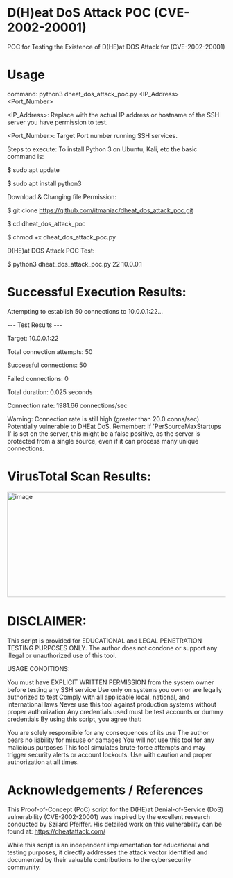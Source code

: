 # D(H)eat DoS Attack POC (CVE-2002-20001)
POC for Testing the Existence of D(HE)at DOS Attack for (CVE-2002-20001)


# Usage
command: python3 dheat_dos_attack_poc.py <IP_Address> <Port_Number>

<IP_Address>: Replace with the actual IP address or hostname of the SSH server you have permission to test.

<Port_Number>: Target Port number running SSH services.

Steps to execute:
To install Python 3 on Ubuntu, Kali, etc the basic command is:

$ sudo apt update

$ sudo apt install python3

Download & Changing file Permission:

$ git clone https://github.com/itmaniac/dheat_dos_attack_poc.git

$ cd dheat_dos_attack_poc

$ chmod +x dheat_dos_attack_poc.py

D(HE)at DOS Attack POC Test:

$ python3 dheat_dos_attack_poc.py 22 10.0.0.1

# Successful Execution Results:
Attempting to establish 50 connections to 10.0.0.1:22...

--- Test Results ---

Target: 10.0.0.1:22

Total connection attempts: 50

Successful connections: 50

Failed connections: 0

Total duration: 0.025 seconds

Connection rate: 1981.66 connections/sec

Warning: Connection rate is still high (greater than 20.0 conns/sec). Potentially vulnerable to DHEat DoS.
Remember: If 'PerSourceMaxStartups 1' is set on the server, this might be a false positive,
as the server is protected from a single source, even if it can process many unique connections.


# VirusTotal Scan Results:
<img width="1589" height="242" alt="image" src="https://github.com/user-attachments/assets/92c61c27-b21d-4f91-bb90-9bedeef7f49c" />


# DISCLAIMER:
This script is provided for EDUCATIONAL and LEGAL PENETRATION TESTING PURPOSES ONLY. The author does not condone or support any illegal or unauthorized use of this tool.

USAGE CONDITIONS:

You must have EXPLICIT WRITTEN PERMISSION from the system owner before testing any SSH service
Use only on systems you own or are legally authorized to test
Comply with all applicable local, national, and international laws
Never use this tool against production systems without proper authorization
Any credentials used must be test accounts or dummy credentials
By using this script, you agree that:

You are solely responsible for any consequences of its use
The author bears no liability for misuse or damages
You will not use this tool for any malicious purposes
This tool simulates brute-force attempts and may trigger security alerts or account lockouts. Use with caution and proper authorization at all times.


# Acknowledgements / References

This Proof-of-Concept (PoC) script for the D(HE)at Denial-of-Service (DoS) vulnerability (CVE-2002-20001) was inspired by the excellent research conducted by Szilárd Pfeiffer. His detailed work on this vulnerability can be found at: https://dheatattack.com/

While this script is an independent implementation for educational and testing purposes, it directly addresses the attack vector identified and documented by their valuable contributions to the cybersecurity community.

